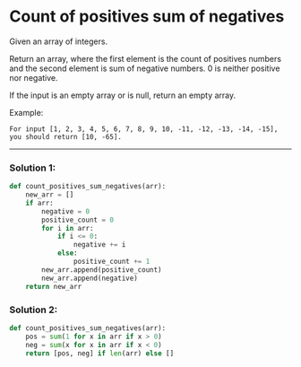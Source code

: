 # Count of positives sum of negatives

Given an array of integers.

Return an array, where the first element is the count of positives numbers and the second element is sum of negative numbers. 0 is neither positive nor negative.

If the input is an empty array or is null, return an empty array.

Example:

```
For input [1, 2, 3, 4, 5, 6, 7, 8, 9, 10, -11, -12, -13, -14, -15], you should return [10, -65].
```

---

### Solution 1:

```python
def count_positives_sum_negatives(arr):
    new_arr = []
    if arr:
        negative = 0
        positive_count = 0
        for i in arr:
            if i <= 0:
                negative += i
            else:
                positive_count += 1
        new_arr.append(positive_count)
        new_arr.append(negative)
    return new_arr
```

### Solution 2:

```python
def count_positives_sum_negatives(arr):
    pos = sum(1 for x in arr if x > 0)
    neg = sum(x for x in arr if x < 0)
    return [pos, neg] if len(arr) else []
```
